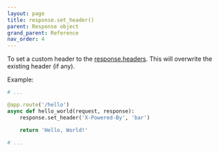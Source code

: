 ```yaml
---
layout: page
title: response.set_header()
parent: Response object
grand_parent: Reference
nav_order: 4
---
```


To set a custom header to the [response.headers](/tremolo-docs/reference/response/headers.html).
This will overwrite the existing header (if any).

Example:
```python
# ...

@app.route('/hello')
async def hello_world(request, response):
    response.set_header('X-Powered-By', 'bar')

    return 'Hello, World!'

# ...
```
